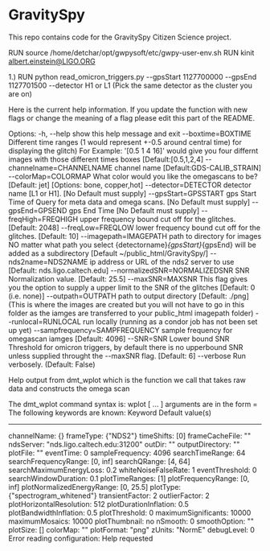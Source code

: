 # GravitySpy
This repo contains code for the GravitySpy Citizen Science project.

RUN source /home/detchar/opt/gwpysoft/etc/gwpy-user-env.sh
RUN kinit albert.einstein@LIGO.ORG

1.) RUN python read_omicron_triggers.py --gpsStart 1127700000 --gpsEnd 1127701500 --detector H1 or L1
(Pick the same detector as the cluster you are on)

Here is the current help information. If you update the function with new flags or change the meaning of a flag please edit this part of the README.

Options:
  -h, --help            show this help message and exit
  --boxtime=BOXTIME     Different time ranges (1 would represent +-0.5 around
                        central time) for displaying the glitch) For Example:
                        '[0.5 1 4 16]' would give you four differnt images
                        with those different times boxes [Default:[0.5,1,2,4]
  --channelname=CHANNELNAME
                        channel name [Default:GDS-CALIB_STRAIN]
  --colorMap=COLORMAP   What color would you like the omegascans to be?
                        [Default: jet] [Options: bone, copper,hot]
  --detector=DETECTOR   detector name [L1 or H1]. [No Default must supply]
  --gpsStart=GPSSTART   gps Start Time of Query for meta data and omega scans.
                        [No Default must supply]
  --gpsEnd=GPSEND       gps End Time [No Default must supply]
  --freqHigh=FREQHIGH   upper frequency bound cut off for the glitches.
                        [Default: 2048]
  --freqLow=FREQLOW     lower frequency bound cut off for the glitches.
                        [Default: 10]
  --imagepath=IMAGEPATH
                        path to directory for images NO matter what path you
                        select {detectorname}_{gpsStart}_{gpsEnd} will be
                        added as a subdirectory [Default
                        ~/public_html/GravitySpy/]
  --nds2name=NDS2NAME   ip address or URL of the nds2
                        server to use [Default: nds.ligo.caltech.edu]
  --normalizedSNR=NORMALIZEDSNR
                        SNR Normalization value. [Default: 25.5]
  --maxSNR=MAXSNR       This flag gives you the option to supply a upper limit
                        to the SNR of the glitches [Default: 0 (i.e. none)]
  --outpath=OUTPATH     path to output directory [Default: ./png] (This is
                        where the images are created but you will not have to
                        go in this folder as the iamges are transferred to
                        your public_html imagepath folder)
  --runlocal=RUNLOCAL   run locally (running as a condor job has not been set
                        up yet)
  --sampfrequency=SAMPFREQUENCY
                        sample frequency for omegascan iamges [Default: 4096]
  --SNR=SNR             Lower bound SNR Threshold for omicron triggers, by
                        default there is no upperbound SNR unless supplied
                        throught the --maxSNR flag. [Default: 6]
  --verbose             Run verbosely. (Default: False)

Help output from dmt_wplot which is the function we call that takes raw data and constructs the omega scan

The dmt_wplot command syntax is:
  wplot <argument-1> [ ... <argument-n>]
arguments are in the form <keyword>=<value>
The following keywords are known: 
  Keyword                    Default value(s)
  -------                    ----------------
  channelName:                {}
  frameType:                  {"NDS2"}
  timeShifts:                 [0]
  frameCacheFile:             ""
  ndsServer:                  "nds.ligo.caltech.edu:31200"
  outDir:                     ""
  outputDirectory:            ""
  plotFile:                   ""
  eventTime:                  0
  sampleFrequency:            4096
  searchTimeRange:            64
  searchFrequencyRange:       [0, inf]
  searchQRange:               [4, 64]
  searchMaximumEnergyLoss:    0.2
  whiteNoiseFalseRate:        1
  eventThreshold:             0
  searchWindowDuration:       0.1
  plotTimeRanges:             [1]
  plotFrequencyRange:         [0, inf]
  plotNormalizedEnergyRange:  [0, 25.5]
  plotType:                   {"spectrogram_whitened"}
  transientFactor:            2
  outlierFactor:              2
  plotHorizontalResolution:   512
  plotDurationInflation:      0.5
  plotBandwidthInflation:     0.5
  plotThreshold:              0
  maximumSignificants:        10000
  maximumMosaics:             10000
  plotThumbnail:              no
  nSmooth:                    0
  smoothOption:               ""
  plotSize:                   []
  colorMap:                   ""
  plotFormat:                 "png"
  zUnits:                     "NormE"
  debugLevel:                 0
Error reading configuration: Help requested
